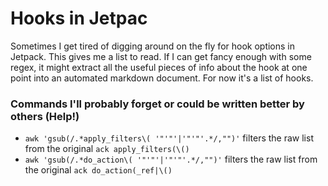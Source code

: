 Hooks in Jetpac
================

Sometimes I get tired of digging around on the fly for hook options in Jetpack. This gives me a list to read. If I can get fancy enough with some regex, it might extract all the useful pieces of info about the hook at one point into an automated markdown document. For now it's a list of hooks.

### Commands I'll probably forget or could be written better by others (Help!)

* `awk 'gsub(/.*apply_filters\( '"'"'|'"'"'.*/,"")'` filters the raw list from the original `ack apply_filters(\()`
* `awk 'gsub(/.*do_action\( '"'"'|'"'"'.*/,"")'` filters the raw list from the original `ack do_action(_ref|\()`
